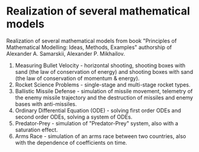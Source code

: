# Realization of several mathematical models
Realization of several mathematical models from book "Principles of Mathematical Modelling: Ideas, Methods, Examples" authorship of Alexander A. Samarskii, Alexander P. Mikhailov.
1. Measuring Bullet Velocity - horizontal shooting, shooting boxes with sand (the law of conservation of energy) and shooting boxes with sand (the law of conservation of momentum & energy).
2. Rocket Science Problems - single-stage and multi-stage rocket types.
3. Ballistic Missile Defense - simulation of missile movement, telemetry of the enemy missile trajectory and the destruction of missiles and enemy bases with anti-missiles.
4. Ordinary Differential Equation (ODE) - solving first order ODEs and second order ODEs, solving a system of ODEs.
5. Predator-Prey - simulation of "Predator-Prey" system, also with a saturation effect.
6. Arms Race - simulation of an arms race between two countries, also with the dependence of coefficients on time.
